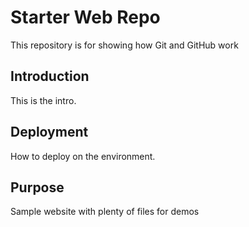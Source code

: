 # Starter Web Repo

This repository is for showing how Git and GitHub work

## Introduction

This is the intro.

## Deployment

How to deploy on the environment.

## Purpose

Sample website with plenty of files for demos